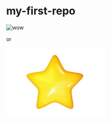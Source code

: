# my-first-repo

![wow](https://jellyfishwarehouse.com/cdn/shop/products/MarbledJellyfishSquare_1200x1200.png?v=1646340874)

or

![omg](star.jpeg)